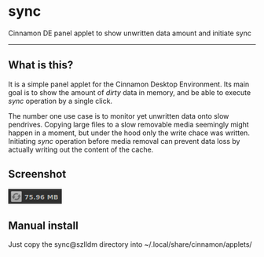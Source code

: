 # sync
Cinnamon DE panel applet to show unwritten data amount and initiate sync

---
## What is this?
It is a simple panel applet for the Cinnamon Desktop Environment.
Its main goal is to show the amount of _dirty_ data in memory, and be able to execute _sync_ operation by a single click.

The number one use case is to monitor yet unwritten data onto slow pendrives. Copying large files to a slow removable media seemingly might happen in a moment, but under the hood only the write chace was written. Initiating _sync_ operation before media removal can prevent data loss by actually writing out the content of the cache.

## Screenshot
![Image](screenshot.png "sync applet")

## Manual install
Just copy the sync@szlldm directory into ~/.local/share/cinnamon/applets/
